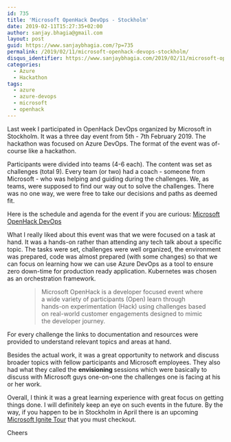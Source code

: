 ```yaml
---
id: 735
title: 'Microsoft OpenHack DevOps - Stockholm'
date: 2019-02-11T15:27:35+02:00
author: sanjay.bhagia@gmail.com
layout: post
guid: https://www.sanjaybhagia.com/?p=735
permalink: /2019/02/11/microsoft-openhack-devops-stockholm/
disqus_identifier: https://www.sanjaybhagia.com/2019/02/11/microsoft-openhack-devops-stockholm/
categories:
  - Azure
  - Hackathon
tags:
  - azure
  - azure-devops
  - microsoft
  - openhack
---
```

<!-- wp:paragraph -->
<p>Last week I participated in OpenHack DevOps organized by Microsoft in Stockholm. It was a three day event from 5th - 7th February 2019. The hackathon was focused on Azure DevOps. The format of the event was of-course like a hackathon. </p>
<!-- /wp:paragraph -->

<!-- wp:paragraph -->
<p>Participants were divided into teams (4-6 each). The content was set as challenges (total 9). Every team (or two) had a coach - someone from Microsoft - who was helping and guiding during the challenges. We, as teams, were supposed to find our way out to solve the challenges. There was no one way, we were free to take our decisions and paths as deemed fit.</p>
<!-- /wp:paragraph -->

<!-- wp:paragraph -->
<p>Here is the schedule and agenda for the event if you are curious: <a href="https://www.microsoftevents.com/profile/form/index.cfm?PKformID=0x5473274abcd" target="_blank" rel="noreferrer noopener" aria-label="Microsoft OpenHack DevOps (opens in a new tab)">Microsoft OpenHack DevOps</a></p>
<!-- /wp:paragraph -->

<!-- wp:paragraph -->
<p>What I really liked about this event was that we were focused on a task at hand. It was a hands-on rather than attending any tech talk about a specific topic. The tasks were set, challenges were well organized, the environment was prepared, code was almost prepared (with some changes) so that we can focus on learning how we can use Azure DevOps as a tool to ensure zero down-time for production ready application. Kubernetes was chosen as an orchestration framework.</p>
<!-- /wp:paragraph -->

<!-- wp:pullquote -->
<figure class="wp-block-pullquote"><blockquote><p> Microsoft OpenHack is a developer focused event where a wide variety of participants (Open) learn through hands-on experimentation (Hack) using challenges based on real-world customer engagements designed to mimic the developer journey. </p></blockquote></figure>
<!-- /wp:pullquote -->

<!-- wp:paragraph -->
<p>For every challenge the links to documentation and resources were provided to understand relevant topics and areas at hand.</p>
<!-- /wp:paragraph -->

<!-- wp:paragraph -->
<p>Besides the actual work, it was a great opportunity to network and discuss broader topics with fellow participants and Microsoft employees. They also had what they called the <strong>envisioning </strong>sessions which were basically to discuss with Microsoft guys one-on-one the challenges one is facing at his or her work.</p>
<!-- /wp:paragraph -->

<!-- wp:paragraph -->
<p>Overall, I think it was a great learning experience with great focus on getting things done. I will definitely keep an eye on such events in the future. By the way, if you happen to be in Stockholm in April there is an upcoming <a rel="noreferrer noopener" aria-label="Microsoft Ignite Tour (opens in a new tab)" href="https://www.microsoft.com/sv-se/ignite-the-tour/stockholm" target="_blank">Microsoft Ignite Tour</a> that you must checkout.</p>
<!-- /wp:paragraph -->

<!-- wp:paragraph -->
<p>Cheers</p>
<!-- /wp:paragraph -->